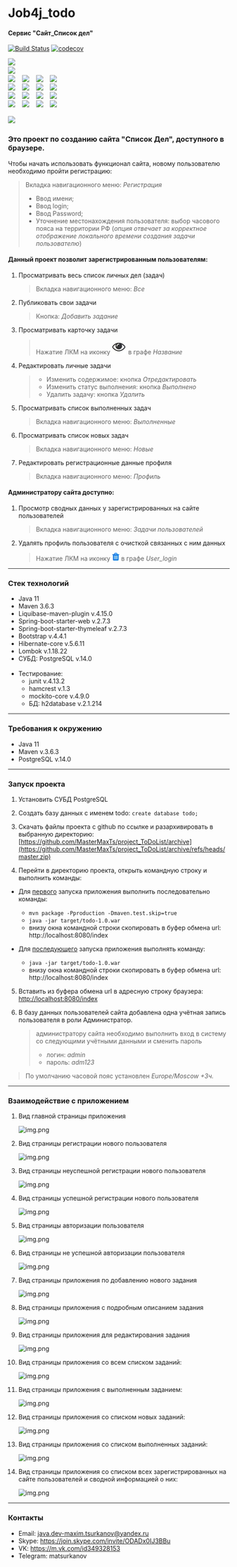 # Job4j_todo
#### Сервис "Сайт_Список дел"
[![Build Status](https://app.travis-ci.com/MasterMaxTs/project_ToDoList.svg?branch=master)](https://app.travis-ci.com/MasterMaxTs/project_ToDoList)
[![codecov](https://codecov.io/gh/MasterMaxTs/project_ToDoList/branch/master/graph/badge.svg?token=BQCYLDCTWL)](https://codecov.io/gh/MasterMaxTs/project_ToDoList)

![](https://img.shields.io/badge/java-11-4AB197)&nbsp;&nbsp;&nbsp;<br>
![](https://img.shields.io/badge/maven-3.6.3-4AB197)&nbsp;&nbsp;&nbsp;<br>
![](https://img.shields.io/badge/maven--checkstyle--plugin-3.1.1-4AB197)&nbsp;&nbsp;&nbsp;
![](https://img.shields.io/badge/maven--javadoc--plugin-3.2.0-4AB197)&nbsp;&nbsp;&nbsp;
![](https://img.shields.io/badge/liquibase--maven--plugin-4.15.0-4AB197)&nbsp;&nbsp;&nbsp;
![](https://img.shields.io/badge/jacoco--maven--plugin-0.8.6-4AB197)&nbsp;&nbsp;&nbsp;<br>
![](https://img.shields.io/badge/spring--boot--starter--web-2.7.13-4AB197)&nbsp;&nbsp;&nbsp;
![](https://img.shields.io/badge/spring--boot--starter--thymeleaf-2.7.13-4AB197)&nbsp;&nbsp;&nbsp;
![](https://img.shields.io/badge/hibernate--core-5.6.11-4AB197)&nbsp;&nbsp;&nbsp;
![](https://img.shields.io/badge/lombok-1.18.22-4AB197)&nbsp;&nbsp;&nbsp;<br>
![](https://img.shields.io/badge/DBMS:_PostgreSQL-14.0-4AB197)&nbsp;&nbsp;&nbsp;
![](https://img.shields.io/badge/Style:_bootstrap-4.4.1-4AB197)&nbsp;&nbsp;&nbsp;
![](https://img.shields.io/badge/Style:_html-5-4AB197)&nbsp;&nbsp;&nbsp;
![](https://img.shields.io/badge/Style:_css-3-4AB197)&nbsp;&nbsp;&nbsp;<br>
![](https://img.shields.io/badge/Test:_junit-4.13.2-4AB197)&nbsp;&nbsp;&nbsp;
![](https://img.shields.io/badge/Test:_hamcrest--all-1.3-4AB197)&nbsp;&nbsp;&nbsp;
![](https://img.shields.io/badge/Test:_mockito--core-4.9.0-4AB197)&nbsp;&nbsp;&nbsp;
![](https://img.shields.io/badge/Test:_h2database-2.1.214-4AB197)&nbsp;&nbsp;&nbsp;<br><br>
![](https://img.shields.io/badge/Package:-.war-4AB197)&nbsp;&nbsp;&nbsp;

### Это проект по созданию сайта "Список Дел", доступного в браузере.

Чтобы начать использовать функционал сайта, новому пользователю необходимо
пройти регистрацию:
   > Вкладка навигационного меню: _Регистрация_
   > * Ввод имени;
   > * Ввод login;
   > * Ввод Password;
   > * Уточнение местонахождения пользователя: выбор часового пояса на территории РФ
       (_опция отвечает за корректное отображение локального времени создания задачи пользователю_)
   
#### Данный проект позволит зарегистрированным пользователям:
1. Просматривать весь список личных дел (задач)
   > Вкладка навигационного меню: _Все_

2. Публиковать свои задачи
   > Кнопка: _Добавить задание_

3. Просматривать карточку задачи
   > Нажатие ЛКМ на иконку  ![img.png](img/icon_fa-eye.JPG) в графе _Название_

4. Редактировать личные задачи
   > * Изменить содержимое: кнопка _Отредактировать_
   > * Изменить статус выполнения: кнопка _Выполнено_
   > * Удалить задачу: кнопка _Удалить_

5. Просматривать список выполненных задач
   > Вкладка навигационного меню: _Выполненные_

6. Просматривать список новых задач
   > Вкладка навигационного меню: _Новые_

7. Редактировать регистрационные данные профиля
   > Вкладка навигационного меню: _Профиль_

#### Администратору сайта доступно:
1. Просмотр сводных данных у зарегистрированных на сайте пользователей 
   > Вкладка навигационного меню: _Задачи пользователей_

2. Удалять профиль пользователя с очисткой связанных с ним данных
   > Нажатие ЛКМ на иконку  ![img.png](img/icon_fa-trash.JPG) в графе _User_login_
---
### Стек технологий

- Java 11
- Maven 3.6.3
- Liquibase-maven-plugin v.4.15.0
- Spring-boot-starter-web v.2.7.3
- Spring-boot-starter-thymeleaf v.2.7.3
- Bootstrap v.4.4.1
- Hibernate-core v.5.6.11
- Lombok v.1.18.22
- СУБД: PostgreSQL v.14.0
<br/><br/>
- Тестирование:
   - junit v.4.13.2
   - hamcrest v.1.3
   - mockito-core v.4.9.0
   - БД: h2database v.2.1.214

---
### Требования к окружению
- Java 11
- Maven v.3.6.3
- PostgreSQL v.14.0

---
### Запуск проекта
1. Установить СУБД PostgreSQL


2. Создать базу данных с именем todo:
   ```create database todo;```


3. Скачать файлы проекта с github по ссылке и разархивировать в выбранную директорию:<br>
   [https://github.com/MasterMaxTs/project_ToDoList/archive](https://github.com/MasterMaxTs/project_ToDoList/archive/refs/heads/master.zip)


4. Перейти в директорию проекта, открыть командную строку и выполнить команды:
- Для <ins>первого</ins> запуска приложения выполнить последовательно команды:
    - ```mvn package -Pproduction -Dmaven.test.skip=true```
    - ```java -jar target/todo-1.0.war```
    - внизу окна командной строки скопировать в буфер обмена url:
      <br>http://localhost:8080/index


- Для <ins>последующего</ins> запуска приложения выполнять команду:
    - ```java -jar target/todo-1.0.war```
    - внизу окна командной строки скопировать в буфер обмена url:
      <br>http://localhost:8080/index



5. Вставить из буфера обмена url в адресную строку браузера:<br>
   [http://localhost:8080/index](http://localhost:8080/index)



6. В базу данных пользователей сайта добавлена одна учётная запись пользователя в роли Администратор.

   > администратору сайта необходимо выполнить вход в систему со следующими учётными данными и сменить пароль
   > * логин: _admin_
   > * пароль: _adm123_
> По умолчанию часовой пояс установлен _Europe/Moscow +3ч._

---
### Взаимодействие с приложением

1. Вид главной страницы приложения

    ![img.png](img/index.JPG)


2. Вид страницы регистрации нового пользователя

    ![img.png](img/user_registration.JPG)


3. Вид страницы неуспешной регистрации нового пользователя

   ![img.png](img/user_registration_fail.JPG)


4. Вид страницы успешной регистрации нового пользователя

   ![img.png](img/user_registration_success.JPG)


5. Вид страницы авторизации пользователя

   ![img.png](img/user_authorization.JPG)


6. Вид страницы не успешной авторизации пользователя

   ![img.png](img/user_authorization_invalid.JPG)

   
7. Вид страницы приложения по добавлению нового задания

   ![img.png](img/item_new.JPG)


8. Вид страницы приложения с подробным описанием задания

   ![img.png](img/item_edit.JPG)


9. Вид страницы приложения для редактирования задания

    ![img.png](img/item_update.JPG)


10. Вид страницы приложения со всем списком заданий:

    ![img.png](img/item_all.JPG)


11. Вид страницы приложения с выполненным заданием:

    ![img.png](img/item_done_edit.JPG)


12. Вид страницы приложения со списком новых заданий:

    ![img.png](img/item_all_new.JPG)


13. Вид страницы приложения со списком выполненных заданий:

    ![img.png](img/item_all_done.JPG)


14. Вид страницы приложения со списком всех зарегистрированных на сайте пользователей и сводной информацией о них:

    ![img.png](img/user_all.JPG)

---
### Контакты
* Email: java.dev-maxim.tsurkanov@yandex.ru
* Skype: https://join.skype.com/invite/ODADx0IJ3BBu
* VK: https://m.vk.com/id349328153
* Telegram: matsurkanov
